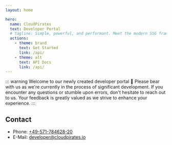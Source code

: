 ```yaml
---
layout: home

hero:
  name: CloudPirates
  text: Developer Portal
  # tagline: Simple, powerful, and performant. Meet the modern SSG framework you've always wanted.
  actions:
    - theme: brand
      text: Get Started
      link: /api/
    - theme: alt
      text: API Docs
      link: /api/
---
```


::: warning Welcome to our newly created developer portal :rocket:
Please bear with us as we're currently in the process of significant development. If you encounter any questions or stumble upon errors, don't hesitate to reach out to us. Your feedback is greatly valued as we strive to enhance your experience.
:::

## Contact
- Phone: [+49-571-784628-20](tel:+4957178462820)
- E-Mail: [developer@cloudpirates.io](mailto:developer@cloudpirates.io)
